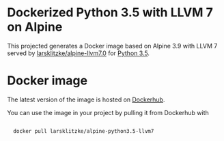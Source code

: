 # Dockerized Python 3.5 with LLVM 7 on Alpine

This projected generates a Docker image based on Alpine 3.9 with LLVM 7 
served by [larsklitzke/alpine-llvm7.0](https://hub.docker.com/r/larsklitzke/alpine-llvm7.0) for [Python 3.5](https://hub.docker.com/_/python/).

# Docker image

The latest version of the image is hosted on [Dockerhub](https://hub.docker.com/r/larsklitzke/python3.5-llvm7).

You can use the image in your project by pulling it from Dockerhub with


```bash

  docker pull larsklitzke/alpine-python3.5-llvm7
  
```
